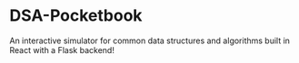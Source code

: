 # DSA-Pocketbook
An interactive simulator for common data structures and algorithms built in React with a Flask backend!
